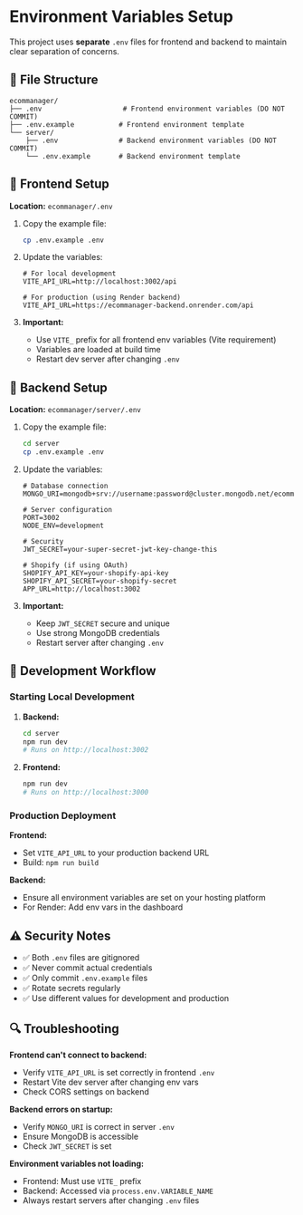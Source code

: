# Environment Variables Setup

This project uses **separate** `.env` files for frontend and backend to maintain clear separation of concerns.

## 📁 File Structure

```
ecommanager/
├── .env                    # Frontend environment variables (DO NOT COMMIT)
├── .env.example           # Frontend environment template
└── server/
    ├── .env               # Backend environment variables (DO NOT COMMIT)
    └── .env.example       # Backend environment template
```

## 🎨 Frontend Setup

**Location:** `ecommanager/.env`

1. Copy the example file:
   ```bash
   cp .env.example .env
   ```

2. Update the variables:
   ```env
   # For local development
   VITE_API_URL=http://localhost:3002/api
   
   # For production (using Render backend)
   VITE_API_URL=https://ecommanager-backend.onrender.com/api
   ```

3. **Important:** 
   - Use `VITE_` prefix for all frontend env variables (Vite requirement)
   - Variables are loaded at build time
   - Restart dev server after changing `.env`

## 🔧 Backend Setup

**Location:** `ecommanager/server/.env`

1. Copy the example file:
   ```bash
   cd server
   cp .env.example .env
   ```

2. Update the variables:
   ```env
   # Database connection
   MONGO_URI=mongodb+srv://username:password@cluster.mongodb.net/ecommanager
   
   # Server configuration
   PORT=3002
   NODE_ENV=development
   
   # Security
   JWT_SECRET=your-super-secret-jwt-key-change-this
   
   # Shopify (if using OAuth)
   SHOPIFY_API_KEY=your-shopify-api-key
   SHOPIFY_API_SECRET=your-shopify-secret
   APP_URL=http://localhost:3002
   ```

3. **Important:**
   - Keep `JWT_SECRET` secure and unique
   - Use strong MongoDB credentials
   - Restart server after changing `.env`

## 🚀 Development Workflow

### Starting Local Development

1. **Backend:**
   ```bash
   cd server
   npm run dev
   # Runs on http://localhost:3002
   ```

2. **Frontend:**
   ```bash
   npm run dev
   # Runs on http://localhost:3000
   ```

### Production Deployment

**Frontend:**
- Set `VITE_API_URL` to your production backend URL
- Build: `npm run build`

**Backend:**
- Ensure all environment variables are set on your hosting platform
- For Render: Add env vars in the dashboard

## ⚠️ Security Notes

- ✅ Both `.env` files are gitignored
- ✅ Never commit actual credentials
- ✅ Only commit `.env.example` files
- ✅ Rotate secrets regularly
- ✅ Use different values for development and production

## 🔍 Troubleshooting

**Frontend can't connect to backend:**
- Verify `VITE_API_URL` is set correctly in frontend `.env`
- Restart Vite dev server after changing env vars
- Check CORS settings on backend

**Backend errors on startup:**
- Verify `MONGO_URI` is correct in server `.env`
- Ensure MongoDB is accessible
- Check `JWT_SECRET` is set

**Environment variables not loading:**
- Frontend: Must use `VITE_` prefix
- Backend: Accessed via `process.env.VARIABLE_NAME`
- Always restart servers after changing `.env` files

